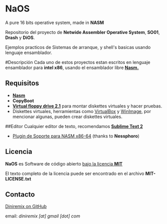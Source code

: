 # NaOS 
A pure 16 bits operative system, made in **NASM** 

Repositorio del proyecto de **Netwide Assembler Operative System**, **SO01**, **Drash** y **DiOS**.

Ejemplos practicos de Sistemas de arranque, y shell's basicas usando lenguaje ensamblador.


#Descripción
Cada uno de estos proyectos estan escritos en lenguaje ensamblador para **intel x86**, usando el ensamblador libre [**Nasm.**](http://es.wikipedia.org/wiki/Netwide_Assembler)


## Requisitos
- [**Nasm**](http://www.nasm.us/) 
- **CopyBoot**
- [**Virtual floppy drive 2.1**](http://vfd.sourceforge.net/) para montar diskettes virtuales y hacer pruebas.
- Diskettes virtuales, herramientas como [VirtualBox](https://www.virtualbox.org/) y [WinImage](http://www.winimage.com/download.htm), por mencionar algunas, pueden crear diskettes virtuales.


##Editor
Cualquier editor de texto, recomendamos [**Sublime Text 2**](http://www.sublimetext.com/2)
- [Plugin de Soporte para NASM x​86-64](https://packagecontrol.io/packages/NASM%20x86%20Assembly) (thanks to  **Nessphoro**)


## Licencia
**NaOS** es Software de código abierto [bajo la licencia **MIT**](http://opensource.org/licenses/MIT)

El texto completo de la licencia puede ser encontrado en el archivo **MIT-LICENSE.txt**


## Contacto
[Diniremix on GitHub](https://github.com/diniremix)

email: *diniremix [at] gmail [dot] com*
